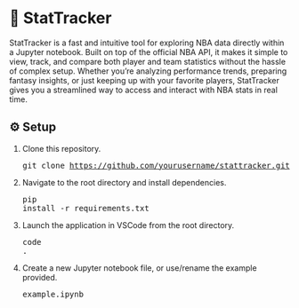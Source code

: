 # 🏀 StatTracker

StatTracker is a fast and intuitive tool for exploring NBA data directly within a Jupyter notebook. Built on top of the official NBA API, it makes it simple to view, track, and compare both player and team statistics without the hassle of complex setup. Whether you’re analyzing performance trends, preparing fantasy insights, or just keeping up with your favorite players, StatTracker gives you a streamlined way to access and interact with NBA stats in real time.

## ⚙️ Setup
1. Clone this repository. <pre>git clone https://github.com/yourusername/stattracker.git</pre>
2. Navigate to the root directory and install dependencies. <pre>pip install -r requirements.txt</pre>
3. Launch the application in VSCode from the root directory. <pre>code .</pre>
4. Create a new Jupyter notebook file, or use/rename the example provided. <pre>example.ipynb</pre>
